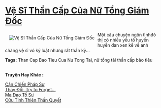 <a href="https://utruyen.com/ve-si-than-cap-cua-nu-tong-giam-doc/6758/" title="Vệ Sĩ Thần Cấp Của Nữ Tổng Giám Đốc"><h1>Vệ Sĩ Thần Cấp Của Nữ Tổng Giám Đốc</h1></a><div style="display:table"><img align="right" style="float: left; padding: 10px;" src="https://utruyen.com/images/story/200x260/ve-si-than-cap-cua-nu-tong-giam-doc.jpg" alt="Vệ Sĩ Thần Cấp Của Nữ Tổng Giám Đốc">Một câu chuyện ngôn tìnhđô thị có nhiều yếu tố huyền huyễn đan xen kể về anh chàng vệ sĩ vô kỷ luật nhưng rất thần kỳ...<p></p><b>Tags:</b> Than Cap Bao Tieu Cua Nu Tong Tai, nữ tổng tài thần cấp bảo tiêu</div><p><br><b>Truyện Hay Khác :</b></p><a href="https://utruyen.com/can-chien-phap-su/16118/" alt="Cận Chiến Pháp Sư">Cận Chiến Pháp Sư</a><br/><a href="https://github.com/quanluxury/ngontinhhot/tree/master/truyenhay/17475/" alt="Thay Đổi: Try to Forget...">Thay Đổi: Try to Forget...</a><br/><a href="https://github.com/quanluxury/truyenhot/tree/master/truyenhay/15902/" alt="Ma Đạo Tổ Sư">Ma Đạo Tổ Sư</a><br/><a href="https://truyenhot2020.wordpress.com/2019/12/11/cuu-tinh-thien-than-quyet/" alt="Cửu Tinh Thiên Thần Quyết">Cửu Tinh Thiên Thần Quyết</a><br/>